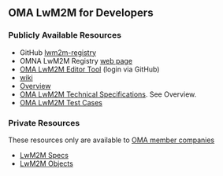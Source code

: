 ## OMA LwM2M for Developers

### Publicly Available Resources
* GitHub [lwm2m-registry](https://github.com/OpenMobileAlliance/lwm2m-registry)
* OMNA LwM2M Registry [web page](http://www.openmobilealliance.org/wp/OMNA/LwM2M/LwM2MRegistry.html)
* [OMA LwM2M Editor Tool](https://devtoolkit.openmobilealliance.org/OEditor/Legal?back=OMNAVerify) (login via GitHub)
* [wiki](https://github.com/OpenMobileAlliance/OMA_LwM2M_for_Developers/wiki)
* [Overview](http://www.openmobilealliance.org/wp/Overviews/lightweightm2m_overview.html)
* [OMA LwM2M Technical Specifications](http://www.openmobilealliance.org/release/LightweightM2M/). See Overview.
* [OMA LwM2M Test Cases](http://www.openmobilealliance.org/release/LightweightM2M/ETS/)

### Private Resources
These resources only are available to [OMA member companies](https://omaspecworks.org/membership/)
* [LwM2M Specs](https://github.com/OpenMobileAlliance/LwM2M)
* [LwM2M Objects](https://github.com/OpenMobileAlliance/objects-lwm2m)
